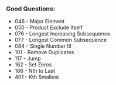 ### Good Questions:
- 046 - Major Element
- 050 - Product Exclude Itself
- 076 - Longest Increasing Subsequence
- 077 - Longest Common Subsequence
- 084 - Single Number III
- 101 - Remove Duplicates
- 117 - Jump
- 162 - Set Zeros
- 166 - Nth to Last
- 401 - Kth Smallest
